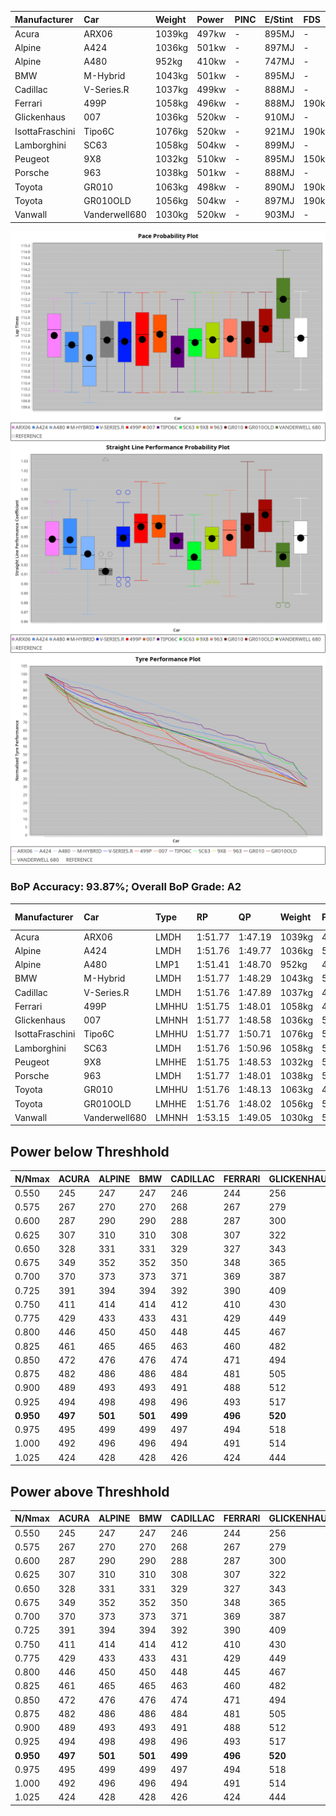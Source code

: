 |Manufacturer|Car|Weight|Power|PINC|E/Stint|FDS|
|:-|:-|:-|:-|:-|:-|:-|
|Acura|ARX06|1039kg|497kw|-|895MJ|-|
|Alpine|A424|1036kg|501kw|-|897MJ|-|
|Alpine|A480|952kg|410kw|-|747MJ|-|
|BMW|M-Hybrid|1043kg|501kw|-|895MJ|-|
|Cadillac|V-Series.R|1037kg|499kw|-|888MJ|-|
|Ferrari|499P|1058kg|496kw|-|888MJ|190kph|
|Glickenhaus|007|1036kg|520kw|-|910MJ|-|
|IsottaFraschini|Tipo6C|1076kg|520kw|-|921MJ|190kph|
|Lamborghini|SC63|1058kg|504kw|-|899MJ|-|
|Peugeot|9X8|1032kg|510kw|-|895MJ|150kph|
|Porsche|963|1038kg|501kw|-|888MJ|-|
|Toyota|GR010|1063kg|498kw|-|890MJ|190kph|
|Toyota|GR010OLD|1056kg|504kw|-|897MJ|190kph|
|Vanwall|Vanderwell680|1030kg|520kw|-|903MJ|-|

![PACECHART](./IMG/AUTO.png)
![STRAIGHTLINEPERFORMANCECHART](./IMG/AUTO_sp.png)
![TYREPERFORMANCECHART](./IMG/AUTO_tw.png)

### BoP Accuracy: 93.87%; Overall BoP Grade: A2
|Manufacturer|Car|Type|RP|QP|Weight|Power¹|Threshhold|PINC|Power²|E/Stint|AVG Vmax|FDS|RDLC|L/Stint|BOP-Grade|ModelAccuracy|ModelPoints|Match%|
|:-|:-|:-|:-|:-|:-|:-|:-|:-|:-|:-|:-|:-|:-|:-|:-|:-|:-|:-|
|Acura|ARX06|LMDH|1:51.77|1:47.19|1039kg|497kw|0.0kph|-|497kw|895MJ|282.96kph|-|1.02|33|-A2|100.00%|995|93.01%|
|Alpine|A424|LMDH|1:51.76|1:49.77|1036kg|501kw|0.0kph|-|501kw|897MJ|283.23kph|-|1.02|33|~A1|80.53%|517|96.63%|
|Alpine|A480|LMP1|1:51.41|1:48.70|952kg|410kw|0.0kph|-|410kw|747MJ|278.13kph|-|0.97|31|~A1|56.35%|794|100.00%|
|BMW|M-Hybrid|LMDH|1:51.77|1:48.29|1043kg|501kw|0.0kph|-|501kw|895MJ|279.01kph|-|1.02|33|~A1|96.62%|1656|97.81%|
|Cadillac|V-Series.R|LMDH|1:51.76|1:47.89|1037kg|499kw|0.0kph|-|499kw|888MJ|282.90kph|-|1.02|33|~A1|90.68%|2081|100.00%|
|Ferrari|499P|LMHHU|1:51.75|1:48.01|1058kg|496kw|0.0kph|-|496kw|888MJ|284.20kph|190kph|1.04|33|~A1|94.63%|2574|99.77%|
|Glickenhaus|007|LMHNH|1:51.77|1:48.58|1036kg|520kw|0.0kph|-|520kw|910MJ|286.82kph|-|0.95|33|~A1|94.93%|1610|100.00%|
|IsottaFraschini|Tipo6C|LMHHU|1:51.77|1:50.71|1076kg|520kw|0.0kph|-|520kw|921MJ|283.10kph|190kph|1.03|33|+B1|66.67%|96|85.65%|
|Lamborghini|SC63|LMDH|1:51.76|1:50.96|1058kg|504kw|0.0kph|-|504kw|899MJ|279.96kph|-|1.03|33|+A2|92.15%|399|94.46%|
|Peugeot|9X8|LMHHE|1:51.75|1:48.53|1032kg|510kw|0.0kph|-|510kw|895MJ|283.46kph|150kph|1.03|33|~A1|83.80%|2473|100.00%|
|Porsche|963|LMDH|1:51.77|1:48.01|1038kg|501kw|0.0kph|-|501kw|888MJ|283.56kph|-|1.02|33|~A1|95.67%|5902|99.92%|
|Toyota|GR010|LMHHU|1:51.76|1:48.13|1063kg|498kw|0.0kph|-|498kw|890MJ|284.01kph|190kph|1.03|33|~A1|91.69%|3310|100.00%|
|Toyota|GR010OLD|LMHHE|1:51.76|1:48.02|1056kg|504kw|0.0kph|-|504kw|897MJ|286.71kph|190kph|1.03|33|~A1|85.24%|1322|100.00%|
|Vanwall|Vanderwell680|LMHNH|1:53.15|1:49.05|1030kg|520kw|0.0kph|-|520kw|903MJ|281.34kph|-|1.01|33|+Ω1|93.72%|627|46.89%|

## Power below Threshhold
|N/Nmax|ACURA|ALPINE|BMW|CADILLAC|FERRARI|GLICKENHAUS|ISOTTAFRASCHINI|LAMBORGHINI|PEUGEOT|PORSCHE|TOYOTA|TOYOTA|VANWALL|​|RPM|A480|
|:-|:-|:-|:-|:-|:-|:-|:-|:-|:-|:-|:-|:-|:-|:-|:-|:-|
|0.550|245|247|247|246|244|256|256|248|251|247|245|248|256|​|--|-|
|0.575|267|270|270|268|267|279|279|271|274|270|268|271|279|​|--|-|
|0.600|287|290|290|288|287|300|300|291|295|290|288|291|300|​|--|-|
|0.625|307|310|310|308|307|322|322|312|316|310|308|312|322|​|--|-|
|0.650|328|331|331|329|327|343|343|333|337|331|329|333|343|​|--|-|
|0.675|349|352|352|350|348|365|365|354|358|352|350|354|365|​|--|-|
|0.700|370|373|373|371|369|387|387|375|380|373|371|375|387|​|--|-|
|0.725|391|394|394|392|390|409|409|396|401|394|392|396|409|​|--|-|
|0.750|411|414|414|412|410|430|430|416|422|414|411|416|430|​|--|-|
|0.775|429|433|433|431|429|449|449|435|441|433|430|435|449|​|5000|241|
|0.800|446|450|450|448|445|467|467|453|458|450|447|453|467|​|5500|284|
|0.825|461|465|465|463|460|482|482|468|473|465|462|468|482|​|6000|318|
|0.850|472|476|476|474|471|494|494|479|485|476|473|479|494|​|6500|359|
|0.875|482|486|486|484|481|505|505|489|495|486|483|489|505|​|7000|401|
|0.900|489|493|493|491|488|512|512|496|502|493|490|496|512|​|7500|411|
|0.925|494|498|498|496|493|517|517|501|507|498|495|501|517|​|8000|407|
|**0.950**|**497**|**501**|**501**|**499**|**496**|**520**|**520**|**504**|**510**|**501**|**498**|**504**|**520**|**​**|**8500**|**410**|
|0.975|495|499|499|497|494|518|518|502|508|499|496|502|518|​|9000|205|
|1.000|492|496|496|494|491|514|514|499|505|496|493|499|514|​|--|-|
|1.025|424|428|428|426|424|444|444|430|436|428|425|430|444|​|--|-|

## Power above Threshhold
|N/Nmax|ACURA|ALPINE|BMW|CADILLAC|FERRARI|GLICKENHAUS|ISOTTAFRASCHINI|LAMBORGHINI|PEUGEOT|PORSCHE|TOYOTA|TOYOTA|VANWALL|​|RPM|A480|
|:-|:-|:-|:-|:-|:-|:-|:-|:-|:-|:-|:-|:-|:-|:-|:-|:-|
|0.550|245|247|247|246|244|256|256|248|251|247|245|248|256|​|--|-|
|0.575|267|270|270|268|267|279|279|271|274|270|268|271|279|​|--|-|
|0.600|287|290|290|288|287|300|300|291|295|290|288|291|300|​|--|-|
|0.625|307|310|310|308|307|322|322|312|316|310|308|312|322|​|--|-|
|0.650|328|331|331|329|327|343|343|333|337|331|329|333|343|​|--|-|
|0.675|349|352|352|350|348|365|365|354|358|352|350|354|365|​|--|-|
|0.700|370|373|373|371|369|387|387|375|380|373|371|375|387|​|--|-|
|0.725|391|394|394|392|390|409|409|396|401|394|392|396|409|​|--|-|
|0.750|411|414|414|412|410|430|430|416|422|414|411|416|430|​|--|-|
|0.775|429|433|433|431|429|449|449|435|441|433|430|435|449|​|5000|241|
|0.800|446|450|450|448|445|467|467|453|458|450|447|453|467|​|5500|284|
|0.825|461|465|465|463|460|482|482|468|473|465|462|468|482|​|6000|318|
|0.850|472|476|476|474|471|494|494|479|485|476|473|479|494|​|6500|359|
|0.875|482|486|486|484|481|505|505|489|495|486|483|489|505|​|7000|401|
|0.900|489|493|493|491|488|512|512|496|502|493|490|496|512|​|7500|411|
|0.925|494|498|498|496|493|517|517|501|507|498|495|501|517|​|8000|407|
|**0.950**|**497**|**501**|**501**|**499**|**496**|**520**|**520**|**504**|**510**|**501**|**498**|**504**|**520**|**​**|**8500**|**410**|
|0.975|495|499|499|497|494|518|518|502|508|499|496|502|518|​|9000|205|
|1.000|492|496|496|494|491|514|514|499|505|496|493|499|514|​|--|-|
|1.025|424|428|428|426|424|444|444|430|436|428|425|430|444|​|--|-|

